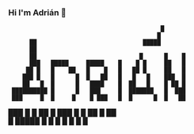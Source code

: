 ### Hi I'm Adrián 👋                                                                                                          
                                               █            
                                              █             
          ██                              █████             
          ██                                                
          ██                             █      █    █      
          ███   █████     █████    █    █ █     ██   █      
         ██ █   █    ██   █    █   █   ██ █     ██   █      
        ███ █   █      █  █   ██   █   █   █    ███  █      
        ██   █  █      █   ████    █  ██   █    █ ██ █      
     ██████████ █      █   ███     █  ███████   █  ███      
     ███     █  █     █    █ ███   █  █      █  █   ██      
   ███       █  █    ██    █   ███ █  █      ██ █   ██      
   █            █████      █     █ █  █       █ █    █      
                                                            
                                                            
                                                                                                                  
                                                            

<!--
**AdrianMorneo/AdrianMorneo** is a ✨ _special_ ✨ repository because its `README.md` (this file) appears on your GitHub profile.

Here are some ideas to get you started:

- 🔭 I’m currently working on ...
- 🌱 I’m currently learning ...
- 👯 I’m looking to collaborate on ...
- 🤔 I’m looking for help with ...
- 💬 Ask me about ...
- 📫 How to reach me: ...
- 😄 Pronouns: ...
- ⚡ Fun fact: ...
-->

